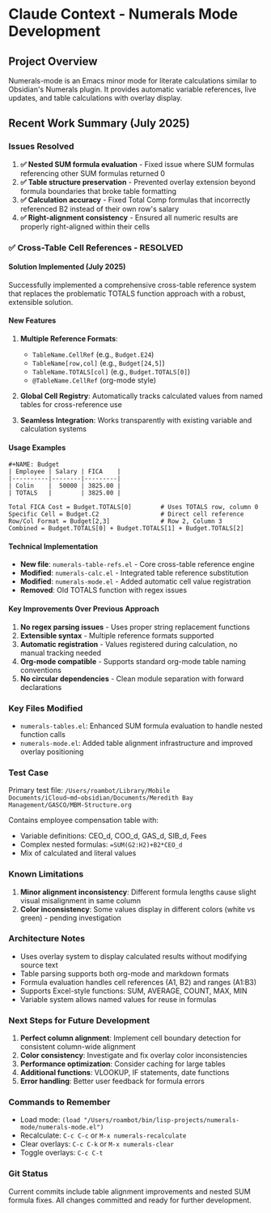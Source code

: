# Claude Context - Numerals Mode Development

## Project Overview
Numerals-mode is an Emacs minor mode for literate calculations similar to Obsidian's Numerals plugin. It provides automatic variable references, live updates, and table calculations with overlay display.

## Recent Work Summary (July 2025)

### Issues Resolved
1. **✅ Nested SUM formula evaluation** - Fixed issue where SUM formulas referencing other SUM formulas returned 0
2. **✅ Table structure preservation** - Prevented overlay extension beyond formula boundaries that broke table formatting
3. **✅ Calculation accuracy** - Fixed Total Comp formulas that incorrectly referenced B2 instead of their own row's salary
4. **✅ Right-alignment consistency** - Ensured all numeric results are properly right-aligned within their cells

### ✅ Cross-Table Cell References - RESOLVED

#### Solution Implemented (July 2025)
Successfully implemented a comprehensive cross-table reference system that replaces the problematic TOTALS function approach with a robust, extensible solution.

#### New Features
1. **Multiple Reference Formats**:
   - `TableName.CellRef` (e.g., `Budget.E24`)
   - `TableName[row,col]` (e.g., `Budget[24,5]`)
   - `TableName.TOTALS[col]` (e.g., `Budget.TOTALS[0]`)
   - `@TableName.CellRef` (org-mode style)

2. **Global Cell Registry**: Automatically tracks calculated values from named tables for cross-reference use

3. **Seamless Integration**: Works transparently with existing variable and calculation systems

#### Usage Examples
```
#+NAME: Budget
| Employee | Salary | FICA    |
|----------|--------|---------|
| Colin    |  50000 | 3825.00 |
| TOTALS   |        | 3825.00 |

Total FICA Cost = Budget.TOTALS[0]        # Uses TOTALS row, column 0
Specific Cell = Budget.C2                 # Direct cell reference  
Row/Col Format = Budget[2,3]              # Row 2, Column 3
Combined = Budget.TOTALS[0] + Budget.TOTALS[1] + Budget.TOTALS[2]
```

#### Technical Implementation
- **New file**: `numerals-table-refs.el` - Core cross-table reference engine
- **Modified**: `numerals-calc.el` - Integrated table reference substitution
- **Modified**: `numerals-mode.el` - Added automatic cell value registration
- **Removed**: Old TOTALS function with regex issues

#### Key Improvements Over Previous Approach
1. **No regex parsing issues** - Uses proper string replacement functions
2. **Extensible syntax** - Multiple reference formats supported
3. **Automatic registration** - Values registered during calculation, no manual tracking needed
4. **Org-mode compatible** - Supports standard org-mode table naming conventions
5. **No circular dependencies** - Clean module separation with forward declarations

### Key Files Modified
- `numerals-tables.el`: Enhanced SUM formula evaluation to handle nested function calls
- `numerals-mode.el`: Added table alignment infrastructure and improved overlay positioning

### Test Case
Primary test file: `/Users/roambot/Library/Mobile Documents/iCloud~md~obsidian/Documents/Meredith Bay Management/GASCO/MBM-Structure.org`

Contains employee compensation table with:
- Variable definitions: CEO_d, COO_d, GAS_d, SIB_d, Fees
- Complex nested formulas: `=SUM(G2:H2)+B2*CEO_d`
- Mix of calculated and literal values

### Known Limitations
1. **Minor alignment inconsistency**: Different formula lengths cause slight visual misalignment in same column
2. **Color inconsistency**: Some values display in different colors (white vs green) - pending investigation

### Architecture Notes
- Uses overlay system to display calculated results without modifying source text
- Table parsing supports both org-mode and markdown formats
- Formula evaluation handles cell references (A1, B2) and ranges (A1:B3)
- Supports Excel-style functions: SUM, AVERAGE, COUNT, MAX, MIN
- Variable system allows named values for reuse in formulas

### Next Steps for Future Development
1. **Perfect column alignment**: Implement cell boundary detection for consistent column-wide alignment
2. **Color consistency**: Investigate and fix overlay color inconsistencies
3. **Performance optimization**: Consider caching for large tables
4. **Additional functions**: VLOOKUP, IF statements, date functions
5. **Error handling**: Better user feedback for formula errors

### Commands to Remember
- Load mode: `(load "/Users/roambot/bin/lisp-projects/numerals-mode/numerals-mode.el")`
- Recalculate: `C-c C-c` or `M-x numerals-recalculate`
- Clear overlays: `C-c C-k` or `M-x numerals-clear`
- Toggle overlays: `C-c C-t`

### Git Status
Current commits include table alignment improvements and nested SUM formula fixes. All changes committed and ready for further development.